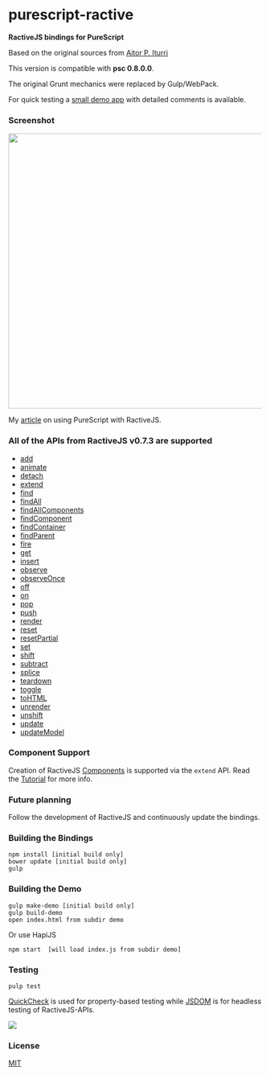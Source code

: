
# purescript-ractive

**RactiveJS bindings for PureScript**

Based on the original sources from <a href="https://github.com/AitorATuin/purescript-ractive" target="_blank">Aitor P. Iturri</a>

This version is compatible with **psc 0.8.0.0**.

The original Grunt mechanics were replaced by Gulp/WebPack.

For quick testing a <a href="https://github.com/brakmic/purescript-ractive/blob/master/demo/scripts/app.purs">small demo app</a> with detailed comments is available.

### Screenshot
<img src="http://fs5.directupload.net/images/160108/v6ohn28m.png" width="741" height="547">

My <a href="http://blog.brakmic.com/webapps-with-purescript-and-ractivejs/" target="_blank">article</a> on using PureScript with RactiveJS.

### All of the APIs from RactiveJS v0.7.3 are supported

- <a href="http://docs.ractivejs.org/latest/ractive-add" target="_blank">add</a>
- <a href="http://docs.ractivejs.org/latest/ractive-animate" target="_blank">animate</a>
- <a href="http://docs.ractivejs.org/latest/ractive-detach" target="_blank">detach</a>
- <a href="http://docs.ractivejs.org/latest/ractive-extend" target="_blank">extend</a>
- <a href="http://docs.ractivejs.org/latest/ractive-find" target="_blank">find</a>
- <a href="http://docs.ractivejs.org/latest/ractive-findall" target="_blank">findAll</a>
- <a href="http://docs.ractivejs.org/latest/ractive-findallcomponents" target="_blank">findAllComponents</a>
- <a href="http://docs.ractivejs.org/latest/ractive-findcomponent" target="_blank">findComponent</a>
- <a href="http://docs.ractivejs.org/latest/ractive-findcontainer" target="_blank">findContainer</a>
- <a href="http://docs.ractivejs.org/latest/ractive-findparent" target="_blank">findParent</a>
- <a href="http://docs.ractivejs.org/latest/ractive-fire" target="_blank">fire</a>
- <a href="http://docs.ractivejs.org/latest/ractive-get" target="_blank">get</a>
- <a href="http://docs.ractivejs.org/latest/ractive-insert" target="_blank">insert</a>
- <a href="http://docs.ractivejs.org/latest/ractive-observe" target="_blank">observe</a>
- <a href="http://docs.ractivejs.org/latest/ractive-observeonce" target="_blank">observeOnce</a>
- <a href="http://docs.ractivejs.org/latest/ractive-off" target="_blank">off</a>
- <a href="http://docs.ractivejs.org/latest/ractive-on" target="_blank">on</a>
- <a href="http://docs.ractivejs.org/latest/ractive-pop" target="_blank">pop</a>
- <a href="http://docs.ractivejs.org/latest/ractive-push" target="_blank">push</a>
- <a href="http://docs.ractivejs.org/latest/ractive-render" target="_blank">render</a>
- <a href="http://docs.ractivejs.org/latest/ractive-reset" target="_blank">reset</a>
- <a href="http://docs.ractivejs.org/latest/ractive-resetpartial" target="_blank">resetPartial</a>
- <a href="http://docs.ractivejs.org/latest/ractive-set" target="_blank">set</a>
- <a href="http://docs.ractivejs.org/latest/ractive-shift" target="_blank">shift</a>
- <a href="http://docs.ractivejs.org/latest/ractive-subtract" target="_blank">subtract</a>
- <a href="http://docs.ractivejs.org/latest/ractive-splice" target="_blank">splice</a>
- <a href="http://docs.ractivejs.org/latest/ractive-teardown" target="_blank">teardown</a>
- <a href="http://docs.ractivejs.org/latest/ractive-toggle" target="_blank">toggle</a>
- <a href="http://docs.ractivejs.org/latest/ractive-tohtml" target="_blank">toHTML</a>
- <a href="http://docs.ractivejs.org/latest/ractive-unrender" target="_blank">unrender</a>
- <a href="http://docs.ractivejs.org/latest/ractive-unshift" target="_blank">unshift</a>
- <a href="http://docs.ractivejs.org/latest/ractive-update" target="_blank">update</a>
- <a href="http://docs.ractivejs.org/latest/ractive-updatemodel" target="_blank">updateModel</a>

### Component Support

Creation of RactiveJS <a href="http://docs.ractivejs.org/latest/components" target="_blank">Components</a> is supported via the `extend` API. Read the <a href="https://github.com/brakmic/purescript-ractive/blob/master/tutorials/COMPONENTS.md">Tutorial</a> for more info.

### Future planning

Follow the development of RactiveJS and continuously update the bindings.

### Building the Bindings

```
npm install [initial build only]
bower update [initial build only]
gulp
```

### Building the Demo

```
gulp make-demo [initial build only]
gulp build-demo
open index.html from subdir demo
```

Or use HapiJS
```
npm start  [will load index.js from subdir demo]
```

### Testing

```shell
pulp test
```

<a href="https://github.com/purescript/purescript-quickcheck" target="_blank">QuickCheck</a> is used for property-based testing while <a href="https://github.com/tmpvar/jsdom" target="_blank">JSDOM</a> is for headless testing of RactiveJS-APIs.

<img src="http://fs5.directupload.net/images/160205/9lbb94kn.png">

### License

<a href="https://github.com/brakmic/purescript-ractive/blob/master/LICENSE">MIT</a>
